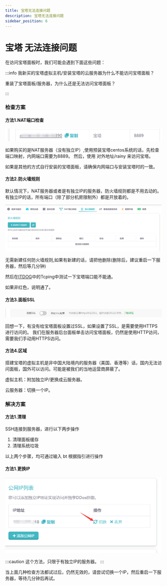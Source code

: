 ```yaml
---
title: 宝塔无法连接问题
description: 宝塔无法连接问题
sidebar_position: 6
---
```


# 宝塔 无法连接问题

在访问宝塔面板时，我们可能会遇到下面这些问题：

:::info
我新买的宝塔虚拟主机/安装宝塔的云服务器为什么不能访问宝塔面板？

重装了宝塔面板/服务器，为什么还是无法访问宝塔面板？

:::


### 检查方案

#### 方法1.NAT端口检查
![natbt@50](assets/natbt.png)

如果购买的是NAT服务器（没有独立IP）,使用预装宝塔centos系统的话，先检查端口映射，内网端口需要为8889。
然后，使用 对外地址/rainy 来访问宝塔。

如果是其他的方式自行安装的宝塔面板，请确保内网端口与安装宝塔时的一致。

#### 方法2.防火墙规则

默认情况下，NAT服务器或者是有独立IP的服务器，防火墙规则都是不用去动的。
有独立IP的话，所有端口（除了部分机房限制外）都是开放着的。

![firewall@50](assets/firewall.png)

无需新建任何防火墙规则,如果有新建的话，请把他删除(删除后，建议重启一下服务器，然后等几分钟)

然后在[ITDOG][itdog]中的Tcping中测试一下宝塔端口能不能通。

如果非红色，说明通了。

#### 方法3.面板SSL
![btssl@50](assets/btssl.png)

回想一下，有没有给宝塔面板设置过SSL，如果设置了SSL，是需要使用HTTPS进行访问的。
我们在服务器后台面板单击访问宝塔面板，仍然是使用HTTP访问，需要我们手动用HTTPS访问。

#### 方法4.区域

搭建宝塔的虚拟主机是非中国大陆境内的服务器（美国、香港等）话，国内无法访问面板，国外可以访问。可能是被我们的当地运营商屏蔽了。

虚拟主机：附加独立IP/更换成云服务器。

云服务器：切换一个IP。

### 解决方案

#### 方法1.清理

SSH连接到服务器，进行以下两步操作

1. 清理面板缓存
2. 清理系统垃圾

以上两个步骤，均可通过输入 bt 根据指引进行操作
   
#### 方法1.更换IP

![ip@50](assets/ip.png)

:::caution
这个方法，只限于有独立IP的服务器。
:::

当上面几种检查方法都试过后，仍然无效的，请尝试切换一个IP，然后重启一下服务器，等待几分钟后再试。

[itdog]: https://www.itdog.cn/tcping
[Microsoft Remote Desktop]: https://apps.microsoft.com/detail/9WZDNCRFJ3PS?activetab=pivot%3Aoverviewtab&hl=en-us&gl=US
